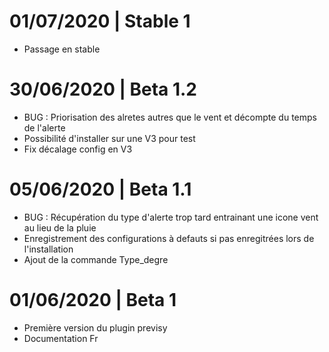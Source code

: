 # 01/07/2020 | Stable 1

- Passage en stable

# 30/06/2020 | Beta 1.2
- BUG : Priorisation des alretes autres que le vent et décompte du temps de l'alerte
- Possibilité d'installer sur une V3 pour test
- Fix décalage config en V3

# 05/06/2020 | Beta 1.1

- BUG : Récupération du type d'alerte trop tard entrainant une icone vent au lieu de la pluie
- Enregistrement des configurations à defauts si pas enregitrées lors de l'installation
- Ajout de la commande Type_degre

# 01/06/2020 | Beta 1

- Première version du plugin previsy 
- Documentation Fr


